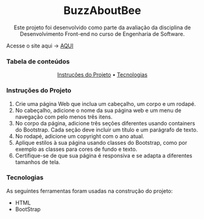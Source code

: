 <h1 align="center">BuzzAboutBee</h1>
<p align="center">Este projeto foi desenvolvido como parte da avaliação da disciplina de Desenvolvimento Front-end no curso de Engenharia de Software.</p>

 Acesse o site aqui -> [AQUI](https://portfolio-alura-roan-sigma.vercel.app/index.html)
 
### Tabela de conteúdos

<p align="center">
 <a href="#instrucoes">Instruções do Projeto</a> •
 <a href="#tecnologias">Tecnologias</a> 
</p>

### Instruções do Projeto

1. Crie uma página Web que inclua um cabeçalho, um corpo e um rodapé.
2. No cabeçalho, adicione o nome da sua página web e um menu de navegação com pelo menos três itens.
3. No corpo da página, adicione três seções diferentes usando containers do Bootstrap. Cada seção deve incluir um título e um parágrafo de texto.
4. No rodapé, adicione um copyright com o ano atual.
5. Aplique estilos à sua página usando classes do Bootstrap, como por exemplo as classes para cores de fundo e texto.
6. Certifique-se de que sua página é responsiva e se adapta a diferentes tamanhos de tela.

###  Tecnologias

As seguintes ferramentas foram usadas na construção do projeto:
- HTML
- BootStrap
